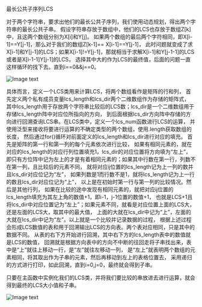 最长公共子序列LCS

   对于两个字符串，要求出他们的最长公共子序列，我们使用动态规划，得出两个字符串的最长公共子串。
假设字符串存放于数组中，他们的LCS也存放于数组Z[k]中，且这两个数组分别为X[i]和Y[j]。
如果两个数组的最后两个字符相同，即X[i-1]==Y[j-1]，那么对于我们的数组Z[k-1]== X[i-1]==Y[j-1]，
此时问题就变成了求X[i-1]和Y[j-1]的LCS；如果X[i-1]!=Y[j-1]，那就相当于求解X[i-1]和Y[j-1-1]的LCS或者是X[i-1-1]Y[j-1]的LCS，
选择其中大的作为LCS的最终值，后面的问题一直这样循环的找下去。直到i==0&&j==0。

![Image text](https://raw.githubusercontent.com/D-Shanks/CSharp/master/img/1.png)
 
 具体而言，定义一个LCS类用来计算LCS，将两个数组看作是矩阵的行和列，
首先定义两个私有成员变量lcs_length和lcs_dir两个二维数组作为存储的矩阵式，
其中lcs_length用于存放两个字符串比较后的LCS数；lcs_dir是一个二维数组用于存储lcs_length阵中对应位所指向的方向，
到后面根据lcs_dir方向阵中存储的方向进行回溯查询LCS串。在LCS类中，定义一个lcs_num函数进行LCS的运算，
并使用泛型来接收将要进行运算的不确定类型的两个数组，使用.length获取数组的长度，
然后通过for()循环对前面定义的lcs_length和lcs_dir进行对应的填充。
首先是矩阵的第一行和第一列的每个元素依次进行比较，
如果有相同元素的，就在对应的lcs_length的对应行列位置填充1，lcs_dir的对应位置将方向填为“左上”，
即只有方位阵中记为左上的才是有着相同元素的；如果其中行数在第一行，列数不在第一列，且比较后的元素不同，
就将对应ij位置的lcs_length记为上一列的数并且lcs_dir对应位记为“左”，
如果列数是1而行数不是1，就将lcs_length记为上一行的数且lcs_dir对应位记为“上”，
以上是在初始时第一行与第一列的比较情况。然后是其他行列，
如果在比较的途中发现有相同元素的，就把对应ij位置的lcs_length填充为其左上角的数值+1，即i-1，j-1位置的数值+1，
也就是LCS+1且将lcs_dir中对应位置记为“左上”；如果元素不同，就看是对应位置上面的LCS大，还是左面的LCS大，取其中的最大值，
上面的大就在lcs_dir中记为“上”，左面的大就在lcs_dir中记为“左”。以上就是一个比较并记录数据的过程，
根据上述过程会形成LCS数值的表和用于回溯输出LCS的方向表。两个表对应相同，只是其中的数据不同。
从表的右下方开始进行回溯，其中右下方的lcs_length表中的数值就是LCS的数值，
回溯就是根据方向表中的方向不中断的往回走将子串找出来，表中是“上”就往上移动一行，是“左”就往左移动一列，
是“左上”就表明两个数组的元素相同，将其取出作为子串的元素，然后再移动到左上的表格位置去，
采用递归的方式进行打印，如此回溯，直到i=0,j=0，最终就会得到子串。
	
   只要在主函数中实例化我们的LCS类，并将我们要比较的串放进去进行运算，就会得到最终的LCS大小值和子串。
  
   ![Image text](https://raw.githubusercontent.com/D-Shanks/CSharp/master/img/2.png)
  

